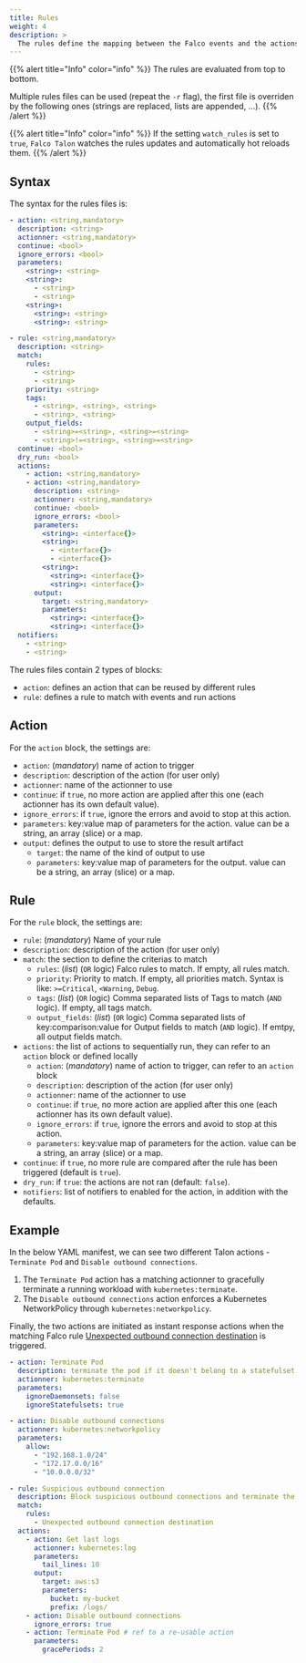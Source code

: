 ```yaml
---
title: Rules
weight: 4
description: >
  The rules define the mapping between the Falco events and the actions to run
---
```


{{% alert title="Info" color="info" %}}
The rules are evaluated from top to bottom.

Multiple rules files can be used (repeat the `-r` flag), the first file is overriden by the following ones (strings are replaced, lists are appended, ...).
{{% /alert %}}

{{% alert title="Info" color="info" %}}
If the setting `watch_rules` is set to `true`, `Falco Talon` watches the rules updates and automatically hot reloads them.
{{% /alert %}}


## Syntax

The syntax for the rules files is:

```yaml
- action: <string,mandatory>
  description: <string>
  actionner: <string,mandatory>
  continue: <bool>
  ignore_errors: <bool>
  parameters:
    <string>: <string>
    <string>:
      - <string>
      - <string>
    <string>:
      <string>: <string>
      <string>: <string>

- rule: <string,mandatory>
  description: <string>
  match:
    rules:
      - <string>
      - <string>
    priority: <string>
    tags:
      - <string>, <string>, <string>
      - <string>, <string>
    output_fields:
      - <string>=<string>, <string>=<string>
      - <string>!=<string>, <string>=<string>
  continue: <bool>
  dry_run: <bool>
  actions:
    - action: <string,mandatory>
    - action: <string,mandatory>
      description: <string>
      actionner: <string,mandatory>
      continue: <bool>
      ignore_errors: <bool>
      parameters:
        <string>: <interface{}>
        <string>:
          - <interface{}>
          - <interface{}>
        <string>:
          <string>: <interface{}>
          <string>: <interface{}>
      output:
        target: <string,mandatory>
        parameters:
          <string>: <interface{}>
          <string>: <interface{}>
  notifiers:
    - <string>
    - <string>
```

The rules files contain 2 types of blocks: 
* `action`: defines an action that can be reused by different rules
* `rule`: defines a rule to match with events and run actions

## Action

For the `action` block, the settings are:
* `action`: (*mandatory*) name of action to trigger
* `description`: description of the action (for user only)
* `actionner`: name of the actionner to use
* `continue`: if `true`, no more action are applied after this one (each actionner has its own default value).
* `ignore_errors`: if `true`, ignore the errors and avoid to stop at this action.
* `parameters`: key:value map of parameters for the action. value can be a string, an array (slice) or a map.
* `output`: defines the output to use to store the result artifact
  * `target`: the name of the kind of output to use
  * `parameters`: key:value map of parameters for the output. value can be a string, an array (slice) or a map.

## Rule

For the `rule` block, the settings are:
* `rule`: (*mandatory*) Name of your rule
* `description`: description of the action (for user only)
* `match`: the section to define the criterias to match
  * `rules`: (*list*) (`OR` logic) Falco rules to match. If empty, all rules match.
  * `priority`: Priority to match. If empty, all priorities match. Syntax is like: `>=Critical`, `<Warning`, `Debug`.
  * `tags`: (*list*) (`OR` logic) Comma separated lists of Tags to match (`AND` logic). If empty, all tags match.
  * `output_fields`: (*list*) (`OR` logic) Comma separated lists of key:comparison:value for Output fields to match (`AND` logic). If emtpy, all output fields match.
* `actions`: the list of actions to sequentially run, they can refer to an `action` block or defined locally 
  * `action`: (*mandatory*) name of action to trigger, can refer to an `action` block
  * `description`: description of the action (for user only)
  * `actionner`: name of the actionner to use
  * `continue`: if `true`, no more action are applied after this one (each actionner has its own default value).
  * `ignore_errors`: if `true`, ignore the errors and avoid to stop at this action.
  * `parameters`: key:value map of parameters for the action. value can be a string, an array (slice) or a map.
* `continue`: if `true`, no more rule are compared after the rule has been triggered (default is `true`).
* `dry_run`: if `true`: the actions are not ran (default: `false`).
* `notifiers`: list of notifiers to enabled for the action, in addition with the defaults.

## Example

In the below YAML manifest, we can see two different Talon actions - ```Terminate Pod``` and ```Disable outbound connections```.
1. The ```Terminate Pod``` action has a matching actionner to gracefully terminate a running workload with ```kubernetes:terminate```.
2. The ```Disable outbound connections``` action enforces a Kubernetes NetworkPolicy through ```kubernetes:networkpolicy```.

Finally, the two actions are initiated as instant response actions when the matching Falco rule [Unexpected outbound connection destination](https://thomas.labarussias.fr/falco-rules-explorer/?hash=8737710b2ecff31abe493a9496a76939) is triggered.

```yaml
- action: Terminate Pod
  description: terminate the pod if it doesn't belong to a statefulset
  actionner: kubernetes:terminate
  parameters:
    ignoreDaemonsets: false
    ignoreStatefulsets: true

- action: Disable outbound connections
  actionner: kubernetes:networkpolicy
  parameters:
    allow:
      - "192.168.1.0/24"
      - "172.17.0.0/16"
      - "10.0.0.0/32"

- rule: Suspicious outbound connection
  description: Block suspicious outbound connections and terminate the pod
  match:
    rules:
      - Unexpected outbound connection destination
  actions:
    - action: Get last logs
      actionner: kubernetes:log
      parameters:
        tail_lines: 10
      output:
        target: aws:s3
        parameters:
          bucket: my-bucket
          prefix: /logs/
    - action: Disable outbound connections
      ignore_errors: true
    - action: Terminate Pod # ref to a re-usable action
      parameters:
        gracePeriods: 2
```
